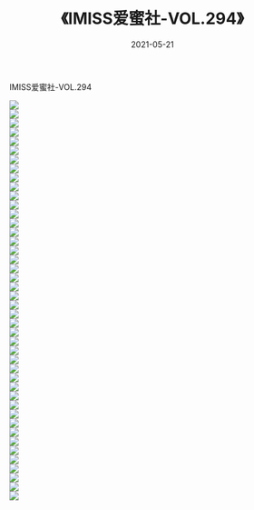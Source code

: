 ﻿---
layout: post
title:  《IMISS爱蜜社-VOL.294》
date:   2021-05-21
img: http://img.660000.xyz/Sharelink/网络美图/2021/IMISS爱蜜社-VOL.294/000.jpg
categories: [美女, 清纯, 唯美]
---

IMISS爱蜜社-VOL.294

  ![](http://img.660000.xyz/Sharelink/网络美图/2021/IMISS爱蜜社-VOL.294/001.jpg) <br> ![](http://img.660000.xyz/Sharelink/网络美图/2021/IMISS爱蜜社-VOL.294/002.jpg) <br> ![](http://img.660000.xyz/Sharelink/网络美图/2021/IMISS爱蜜社-VOL.294/003.jpg) <br> ![](http://img.660000.xyz/Sharelink/网络美图/2021/IMISS爱蜜社-VOL.294/004.jpg) <br> ![](http://img.660000.xyz/Sharelink/网络美图/2021/IMISS爱蜜社-VOL.294/005.jpg) <br> ![](http://img.660000.xyz/Sharelink/网络美图/2021/IMISS爱蜜社-VOL.294/006.jpg) <br> ![](http://img.660000.xyz/Sharelink/网络美图/2021/IMISS爱蜜社-VOL.294/007.jpg) <br> ![](http://img.660000.xyz/Sharelink/网络美图/2021/IMISS爱蜜社-VOL.294/008.jpg) <br> ![](http://img.660000.xyz/Sharelink/网络美图/2021/IMISS爱蜜社-VOL.294/009.jpg) <br> ![](http://img.660000.xyz/Sharelink/网络美图/2021/IMISS爱蜜社-VOL.294/010.jpg) <br> ![](http://img.660000.xyz/Sharelink/网络美图/2021/IMISS爱蜜社-VOL.294/011.jpg) <br> ![](http://img.660000.xyz/Sharelink/网络美图/2021/IMISS爱蜜社-VOL.294/012.jpg) <br> ![](http://img.660000.xyz/Sharelink/网络美图/2021/IMISS爱蜜社-VOL.294/013.jpg) <br> ![](http://img.660000.xyz/Sharelink/网络美图/2021/IMISS爱蜜社-VOL.294/014.jpg) <br> ![](http://img.660000.xyz/Sharelink/网络美图/2021/IMISS爱蜜社-VOL.294/015.jpg) <br> ![](http://img.660000.xyz/Sharelink/网络美图/2021/IMISS爱蜜社-VOL.294/016.jpg) <br> ![](http://img.660000.xyz/Sharelink/网络美图/2021/IMISS爱蜜社-VOL.294/017.jpg) <br> ![](http://img.660000.xyz/Sharelink/网络美图/2021/IMISS爱蜜社-VOL.294/018.jpg) <br> ![](http://img.660000.xyz/Sharelink/网络美图/2021/IMISS爱蜜社-VOL.294/019.jpg) <br> ![](http://img.660000.xyz/Sharelink/网络美图/2021/IMISS爱蜜社-VOL.294/020.jpg) <br> ![](http://img.660000.xyz/Sharelink/网络美图/2021/IMISS爱蜜社-VOL.294/021.jpg) <br> ![](http://img.660000.xyz/Sharelink/网络美图/2021/IMISS爱蜜社-VOL.294/022.jpg) <br> ![](http://img.660000.xyz/Sharelink/网络美图/2021/IMISS爱蜜社-VOL.294/023.jpg) <br> ![](http://img.660000.xyz/Sharelink/网络美图/2021/IMISS爱蜜社-VOL.294/024.jpg) <br> ![](http://img.660000.xyz/Sharelink/网络美图/2021/IMISS爱蜜社-VOL.294/025.jpg) <br> ![](http://img.660000.xyz/Sharelink/网络美图/2021/IMISS爱蜜社-VOL.294/026.jpg) <br> ![](http://img.660000.xyz/Sharelink/网络美图/2021/IMISS爱蜜社-VOL.294/027.jpg) <br> ![](http://img.660000.xyz/Sharelink/网络美图/2021/IMISS爱蜜社-VOL.294/028.jpg) <br> ![](http://img.660000.xyz/Sharelink/网络美图/2021/IMISS爱蜜社-VOL.294/029.jpg) <br> ![](http://img.660000.xyz/Sharelink/网络美图/2021/IMISS爱蜜社-VOL.294/030.jpg) <br> ![](http://img.660000.xyz/Sharelink/网络美图/2021/IMISS爱蜜社-VOL.294/031.jpg) <br> ![](http://img.660000.xyz/Sharelink/网络美图/2021/IMISS爱蜜社-VOL.294/032.jpg) <br> ![](http://img.660000.xyz/Sharelink/网络美图/2021/IMISS爱蜜社-VOL.294/033.jpg) <br> ![](http://img.660000.xyz/Sharelink/网络美图/2021/IMISS爱蜜社-VOL.294/034.jpg) <br> ![](http://img.660000.xyz/Sharelink/网络美图/2021/IMISS爱蜜社-VOL.294/035.jpg) <br> ![](http://img.660000.xyz/Sharelink/网络美图/2021/IMISS爱蜜社-VOL.294/036.jpg) <br> ![](http://img.660000.xyz/Sharelink/网络美图/2021/IMISS爱蜜社-VOL.294/037.jpg) <br> ![](http://img.660000.xyz/Sharelink/网络美图/2021/IMISS爱蜜社-VOL.294/038.jpg) <br> ![](http://img.660000.xyz/Sharelink/网络美图/2021/IMISS爱蜜社-VOL.294/039.jpg) <br> ![](http://img.660000.xyz/Sharelink/网络美图/2021/IMISS爱蜜社-VOL.294/040.jpg) <br> ![](http://img.660000.xyz/Sharelink/网络美图/2021/IMISS爱蜜社-VOL.294/041.jpg) <br> ![](http://img.660000.xyz/Sharelink/网络美图/2021/IMISS爱蜜社-VOL.294/042.jpg) <br> ![](http://img.660000.xyz/Sharelink/网络美图/2021/IMISS爱蜜社-VOL.294/043.jpg) <br> ![](http://img.660000.xyz/Sharelink/网络美图/2021/IMISS爱蜜社-VOL.294/044.jpg) <br>